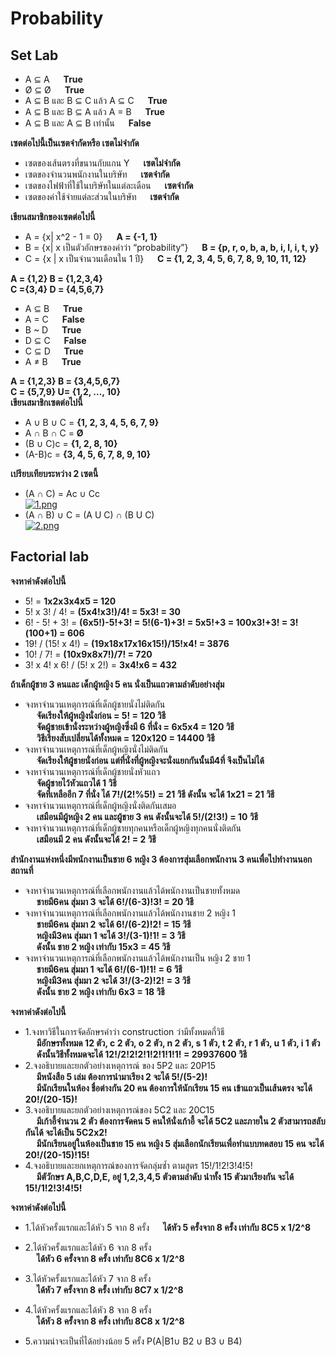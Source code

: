 # Probability
## Set Lab
* A ⊆ A &emsp; **True**
* Ø ⊆ Ø  &emsp; **True**
* A ⊆ B และ B ⊆ C แล้ว A ⊆ C &emsp; **True**
* A ⊆ B และ B ⊆ A แล้ว A = B  &emsp; **True**
* A ⊆ B และ A ⊆ B เท่านั้น &emsp; **False**

**เซตต่อไปนี้เป็นเซตจำกัดหรือ เซตไม่จำกัด**
 * เซตของเส้นตรงที่ขนานกับแกน Y &emsp; **เซตไม่จำกัด**
 * เซตของจำนวนพนักงานในบริษัท &emsp; **เซตจำกัด**
 * เซตของไฟฟ้าที่ใช้ในบริษัทในแต่ละเดือน &emsp; **เซตจำกัด**
 * เซตของค่าใช้จ่ายแต่ละส่วนในบริษัท &emsp; **เซตจำกัด**

**เขียนสมาชิกของเซตต่อไปนี้**  
* A = {x| x^2 - 1 = 0} &emsp; **A = {-1, 1}**
* B = {x| x เป็นตัวอักษรของคำว่า “probability”} &emsp; **B = {p, r, o, b, a, b, i, l, i, t, y}**
* C = {x | x เป็นจำนวนเดือนใน 1 ปี}  &emsp; **C = {1, 2, 3, 4, 5, 6, 7, 8, 9, 10, 11, 12}**

**A = {1,2} B = {1,2,3,4}**  
**C ={3,4} D = {4,5,6,7}** 
* A ⊆ B &emsp; **True**
* A = C &emsp; **False**
* B ~ D &emsp; **True**
* D ⊆ C &emsp; **False**
* C ⊆ D &emsp; **True**
* A ≠ B &emsp; **True**

**A = {1,2,3} B = {3,4,5,6,7}**  
**C = {5,7,9} U= {1,2, …, 10}**  
**เขียนสมาชิกเซตต่อไปนี้**  
* A ∪ B ∪ C = **{1, 2, 3, 4, 5, 6, 7, 9}**
* A ∩ B ∩ C = **Ø**
* (B ∪ C)c = **{1, 2, 8, 10}**
* (A-B)c = **{3, 4, 5, 6, 7, 8, 9, 10}**

**เปรียบเทียบระหว่าง 2 เซตนี้**  
* (A ∩ C) = Ac ∪ Cc  
[![1.png](https://i.postimg.cc/L51MVjkL/1.png)](https://postimg.cc/rRMbV0Pw)
* (A ∩ B) ∪ C = (A U C) ∩ (B U C)  
[![2.png](https://i.postimg.cc/TP31JHKb/2.png)](https://postimg.cc/qNWpkwXB)

## Factorial lab
**จงหาค่าดังต่อไปนี้**
* 5! = **1x2x3x4x5 = 120**
* 5! x 3! / 4! = **(5x4!x3!)/4! = 5x3! = 30**
* 6! - 5! + 3! = **(6x5!)-5!+3! = 5!(6-1)+3! = 5x5!+3 = 100x3!+3! = 3!(100+1) = 606**
* 19! / (15! x 4!) = **(19x18x17x16x15!)/15!x4! = 3876**
* 10! / 7! = **(10x9x8x7!)/7! = 720**
* 3! x 4! x 6! / (5! x 2!) = **3x4!x6 = 432**

**ถ้าเด็กผู้ชาย 3 คนและ เด็กผู้หญิง 5 คน นั่งเป็นแถวตามลำดับอย่างสุ่ม**
* จงหาจำนวนเหตุการณ์ที่เด็กผู้ชายนั่งไม่ติดกัน  
&emsp; **จัดเรียงให้ผู้หญิงนั่งก่อน = 5! = 120 วิธี**  
&emsp; **จัดผู้ชายเข้านั่งระหว่างผู้หญิงซึ่งมี 6 ที่นั่ง = 6x5x4 = 120 วิธี**  
&emsp; **วิธีเรียงสับเปลี่ยนได้ทั้งหมด = 120x120 = 14400 วิธี**  
* จงหาจำนวนเหตุการณ์ที่เด็กผู้หญิงนั่งไม่ติดกัน  
&emsp; **จัดเรียงให้ผู้ชายนั่งก่อน แต่ที่นั่งที่ผู้หญิงจะนั่งแยกกันนั้นมี4ที่ จึงเป็นไม่ได้**  
* จงหาจำนวนเหตุการณ์ที่เด็กผู้ชายนั่งหัวแถว  
&emsp; **จัดผู้ชายไว้หัวแถวได้ 1 วิธี**  
&emsp; **จัดที่เหลืออีก 7 ที่นั่ง ได้ 7!/(2!%5!) = 21 วิธี ดังนั้น จะได้ 1x21 = 21 วิธี**  
* จงหาจำนวนเหตุการณ์ที่เด็กผู้หญิงนั่งติดกันเสมอ  
&emsp; **เสมือนมีผู้หญิง 2 คน และผู้ชาย 3 คน ดังนั้นจะได้ 5!/(2!3!) = 10 วิธี**  
* จงหาจำนวนเหตุการณ์ที่เด็กผู้ชายทุกคนหรือเด็กผู้หญิงทุกคนนั่งติดกัน  
&emsp; **เสมือนมี 2 คน ดังนั้นจะได้ 2! = 2 วิธี**  

**สำนักงานแห่งหนึ่งมีพนักงานเป็นชาย 6 หญิง 3 ต้องการสุ่มเลือกพนักงาน 3 คนเพื่อไปทำงานนอกสถานที่**
* จงหาจำนวนเหตุการณ์ที่เลือกพนักงานแล้วได้พนักงานเป็นชายทั้งหมด  
&emsp; **ชายมี6คน สุ่มมา 3 จะได้ 6!/(6-3)!3! = 20 วิธี**  
* จงหาจำนวนเหตุการณ์ที่เลือกพนักงานแล้วได้พนักงานชาย 2 หญิง 1  
&emsp; **ชายมี6คน สุ่มมา 2 จะได้ 6!/(6-2)!2! = 15 วิธี**  
&emsp; **หญิงมี3คน สุ่มมา 1 จะได้ 3!/(3-1)!1! = 3 วิธี**  
&emsp; **ดังนั้น ชาย 2 หญิง เท่ากับ 15x3 = 45 วิธี**  
* จงหาจำนวนเหตุการณ์ที่เลือกพนักงานแล้วได้พนักงานเป็น หญิง 2 ชาย 1  
&emsp; **ชายมี6คน สุ่มมา 1 จะได้ 6!/(6-1)!1! = 6 วิธี**  
&emsp; **หญิงมี3คน สุ่มมา 2 จะได้ 3!/(3-2)!2! = 3 วิธี**  
&emsp; **ดังนั้น ชาย 2 หญิง เท่ากับ 6x3 = 18 วิธี**  

**จงหาค่าดังต่อไปนี้**
* 1.จงหาวิธีในการจัดอักษรคำว่า construction ว่ามีทั้งหมดกี่วิธี  
&emsp; **มีอักษรทั้งหมด 12 ตัว, c 2 ตัว, o 2 ตัว, n 2 ตัว, s 1 ตัว, t 2 ตัว, r 1 ตัว, u 1 ตัว, i 1 ตัว**  
&emsp; **ดังนั้นวิธีทั้งหมดจะได้ 12!/2!2!2!1!2!1!1!1! = 29937600 วิธี**  
* 2.จงอธิบายและยกตัวอย่างเหตุการณ์ ของ 5P2  และ 20P15  
&emsp; **มีหนังสือ 5 เล่ม ต้องการนำมาเรียง 2 จะได้ 5!/(5-2)!**  
&emsp; **มีนักเรียนในห้อง ชื่อต่างกัน 20 คน ต้องการให้นักเรียน 15 คน เข้าแถวเป็นเส้นตรง จะได้ 20!/(20-15)!**  
* 3.จงอธิบายและยกตัวอย่างเหตุการณ์ของ 5C2 และ 20C15  
&emsp; **มีเก้าอี้จำนวน 2 ตัว ต้องการจัดคน 5 คนให้นั่งเก้าอี้ จะได้ 5C2 และภายใน 2 ตัวสามารถสลับกันได้ จะได้เป็น 5C2x2!**  
&emsp; **มีนักเรียนอยู่ในห้องเป็นชาย 15 คน หญิง 5 สุ่มเลือกนักเรียนเพื่อทำแบบทดสอบ 15 คน จะได้ 20!/(20-15)!15!**  
* 4.จงอธิบายและยกเหตุการณ์ของการจัดกลุ่มซ้ำ ตามสูตร 15!/1!2!3!4!5!  
&emsp; **มีตัวักษร A,B,C,D,E, อยู่ 1,2,3,4,5 ตัวตามลำดับ นำทั้ง 15 ตัวมาเรียงกัน จะได้  15!/1!2!3!4!5!**  

**จงหาค่าดังต่อไปนี้**  
* 1.ได้หัวครั้งแรกและได้หัว 5 จาก 8 ครั้ง
&emsp; **ได้หัว 5 ครั้งจาก 8 ครั้ง เท่ากับ 8C5 x 1/2^8**  

* 2.ได้หัวครั้งแรกและได้หัว 6 จาก 8 ครั้ง  
&emsp; **ได้หัว 6 ครั้งจาก 8 ครั้ง เท่ากับ 8C6 x 1/2^8**  

* 3.ได้หัวครั้งแรกและได้หัว 7 จาก 8 ครั้ง  
&emsp; **ได้หัว 7 ครั้งจาก 8 ครั้ง เท่ากับ 8C7 x 1/2^8**  

* 4.ได้หัวครั้งแรกและได้หัว 8 จาก 8 ครั้ง  
&emsp; **ได้หัว 8 ครั้งจาก 8 ครั้ง เท่ากับ 8C8 x 1/2^8**  
* 5.ความน่าจะเป็นที่ได้อย่างน้อย 5 ครั้ง P(A|B1∪ B2 ∪ B3 ∪ B4)  
  
